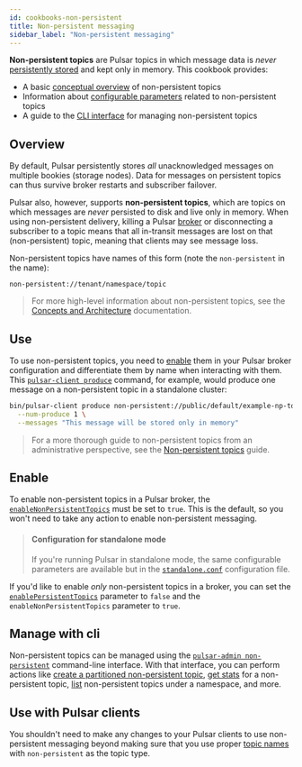 ```yaml
---
id: cookbooks-non-persistent
title: Non-persistent messaging
sidebar_label: "Non-persistent messaging"
---
```


**Non-persistent topics** are Pulsar topics in which message data is *never* [persistently stored](concepts-architecture-overview.md#persistent-storage) and kept only in memory. This cookbook provides:

* A basic [conceptual overview](#overview) of non-persistent topics
* Information about [configurable parameters](#configuration-for-standalone-mode) related to non-persistent topics
* A guide to the [CLI interface](#manage-with-cli) for managing non-persistent topics

## Overview

By default, Pulsar persistently stores *all* unacknowledged messages on multiple bookies (storage nodes). Data for messages on persistent topics can thus survive broker restarts and subscriber failover.

Pulsar also, however, supports **non-persistent topics**, which are topics on which messages are *never* persisted to disk and live only in memory. When using non-persistent delivery, killing a Pulsar [broker](reference-terminology.md#broker) or disconnecting a subscriber to a topic means that all in-transit messages are lost on that (non-persistent) topic, meaning that clients may see message loss.

Non-persistent topics have names of this form (note the `non-persistent` in the name):

```http
non-persistent://tenant/namespace/topic
```

> For more high-level information about non-persistent topics, see the [Concepts and Architecture](concepts-messaging.md#non-persistent-topics) documentation.

## Use

To use non-persistent topics, you need to [enable](#enable) them in your Pulsar broker configuration and differentiate them by name when interacting with them. This [`pulsar-client produce`](reference-cli-tools.md) command, for example, would produce one message on a non-persistent topic in a standalone cluster:

```bash
bin/pulsar-client produce non-persistent://public/default/example-np-topic \
  --num-produce 1 \
  --messages "This message will be stored only in memory"
```

> For a more thorough guide to non-persistent topics from an administrative perspective, see the [Non-persistent topics](admin-api-topics.md) guide.

## Enable

To enable non-persistent topics in a Pulsar broker, the [`enableNonPersistentTopics`](reference-configuration.md#broker-enableNonPersistentTopics) must be set to `true`. This is the default, so you won't need to take any action to enable non-persistent messaging.


> #### Configuration for standalone mode
> If you're running Pulsar in standalone mode, the same configurable parameters are available but in the [`standalone.conf`](reference-configuration.md#standalone) configuration file. 

If you'd like to enable *only* non-persistent topics in a broker, you can set the [`enablePersistentTopics`](reference-configuration.md#broker-enablePersistentTopics) parameter to `false` and the `enableNonPersistentTopics` parameter to `true`.

## Manage with cli

Non-persistent topics can be managed using the [`pulsar-admin non-persistent`](pathname:///reference/#/@pulsar:version_origin@/pulsar-admin/topics?id=topics) command-line interface. With that interface, you can perform actions like [create a partitioned non-persistent topic](pathname:///reference/#/@pulsar:version_origin@/pulsar-admin/topics?id=create-partitioned-topic), [get stats](pathname:///reference/#/@pulsar:version_origin@/pulsar-admin/topics?id=stats) for a non-persistent topic, [list](pathname:///reference/#/@pulsar:version_origin@/pulsar-admin/topics?id=list) non-persistent topics under a namespace, and more.

## Use with Pulsar clients

You shouldn't need to make any changes to your Pulsar clients to use non-persistent messaging beyond making sure that you use proper [topic names](#use) with `non-persistent` as the topic type.

